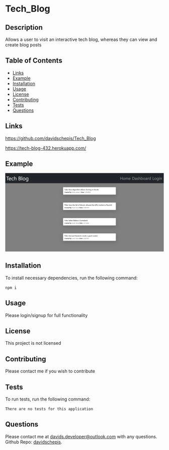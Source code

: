 # Tech_Blog

## Description
Allows a user to visit an interactive tech blog, whereas they can view and create blog posts

## Table of Contents

- [Links](#links)
- [Example](#example)
- [Installation](#installation)
- [Usage](#usage)
- [License](#license)
- [Contributing](#contributing)
- [Tests](#tests)
- [Questions](#questions)

 ## Links
https://github.com/davidschepis/Tech_Blog

https://tech-blog-432.herokuapp.com/

 ## Example
![Screenshot](images/screenshot.png)

 ## Installation
To install necessary dependencies, run the following command:

```
npm i
```

 ## Usage
Please login/signup for full functionality

 ## License
This project is not licensed

 ## Contributing
Please contact me if you wish to contribute

 ## Tests
To run tests, run the following command:

```
There are no tests for this application
```

 ## Questions
Please contact me at [davids.developer@outlook.com](mailto:davids.developer@outlook.com) with any questions.
Github Repo: [davidschepis](https://github.com/davidschepis).
